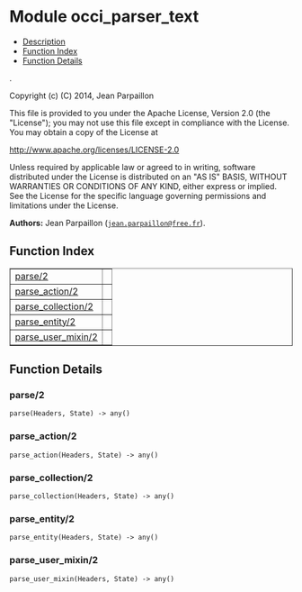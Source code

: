 

# Module occi_parser_text #
* [Description](#description)
* [Function Index](#index)
* [Function Details](#functions)

.

Copyright (c) (C) 2014, Jean Parpaillon

This file is provided to you under the Apache License,
Version 2.0 (the "License"); you may not use this file
except in compliance with the License.  You may obtain
a copy of the License at

http://www.apache.org/licenses/LICENSE-2.0

Unless required by applicable law or agreed to in writing,
software distributed under the License is distributed on an
"AS IS" BASIS, WITHOUT WARRANTIES OR CONDITIONS OF ANY
KIND, either express or implied.  See the License for the
specific language governing permissions and limitations
under the License.

__Authors:__ Jean Parpaillon ([`jean.parpaillon@free.fr`](mailto:jean.parpaillon@free.fr)).

<a name="index"></a>

## Function Index ##


<table width="100%" border="1" cellspacing="0" cellpadding="2" summary="function index"><tr><td valign="top"><a href="#parse-2">parse/2</a></td><td></td></tr><tr><td valign="top"><a href="#parse_action-2">parse_action/2</a></td><td></td></tr><tr><td valign="top"><a href="#parse_collection-2">parse_collection/2</a></td><td></td></tr><tr><td valign="top"><a href="#parse_entity-2">parse_entity/2</a></td><td></td></tr><tr><td valign="top"><a href="#parse_user_mixin-2">parse_user_mixin/2</a></td><td></td></tr></table>


<a name="functions"></a>

## Function Details ##

<a name="parse-2"></a>

### parse/2 ###

`parse(Headers, State) -> any()`

<a name="parse_action-2"></a>

### parse_action/2 ###

`parse_action(Headers, State) -> any()`

<a name="parse_collection-2"></a>

### parse_collection/2 ###

`parse_collection(Headers, State) -> any()`

<a name="parse_entity-2"></a>

### parse_entity/2 ###

`parse_entity(Headers, State) -> any()`

<a name="parse_user_mixin-2"></a>

### parse_user_mixin/2 ###

`parse_user_mixin(Headers, State) -> any()`

